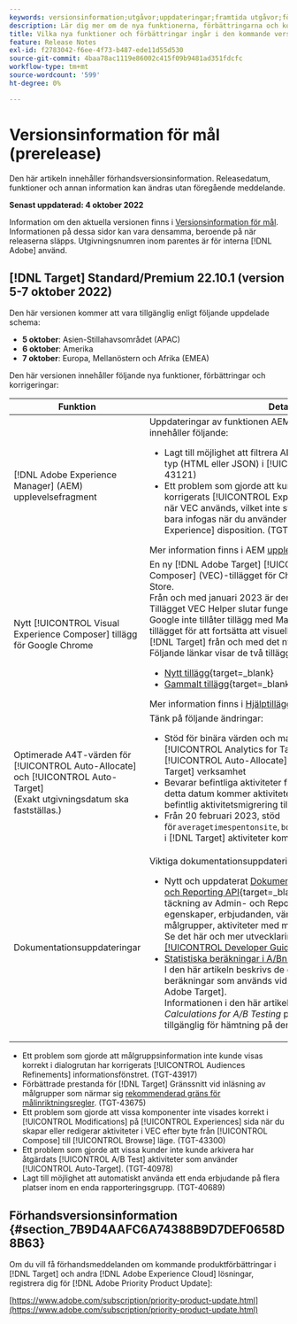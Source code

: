 ```yaml
---
keywords: versionsinformation;utgåvor;uppdateringar;framtida utgåvor;förbättringar;nya funktioner;korrigeringar;uppdateringar;prerelease
description: Lär dig mer om de nya funktionerna, förbättringarna och korrigeringarna i den kommande utgåvan av Adobe Target, bland annat SDK:er, API:er och JavaScript-bibliotek.
title: Vilka nya funktioner och förbättringar ingår i den kommande versionen?
feature: Release Notes
exl-id: f2783042-f6ee-4f73-b487-ede11d55d530
source-git-commit: 4baa78ac1119e86002c415f09b9481ad351fdcfc
workflow-type: tm+mt
source-wordcount: '599'
ht-degree: 0%

---
```


# Versionsinformation för mål (prerelease)

Den här artikeln innehåller förhandsversionsinformation. Releasedatum, funktioner och annan information kan ändras utan föregående meddelande.

**Senast uppdaterad: 4 oktober 2022**

Information om den aktuella versionen finns i [Versionsinformation för mål](release-notes.md). Informationen på dessa sidor kan vara densamma, beroende på när releaserna släpps. Utgivningsnumren inom parentes är för interna [!DNL Adobe] använd.

## [!DNL Target] Standard/Premium 22.10.1 (version 5-7 oktober 2022)

Den här versionen kommer att vara tillgänglig enligt följande uppdelade schema:

* **5 oktober**: Asien-Stillahavsområdet (APAC)
* **6 oktober**: Amerika
* **7 oktober**: Europa, Mellanöstern och Afrika (EMEA)

Den här versionen innehåller följande nya funktioner, förbättringar och korrigeringar:

| Funktion | Detaljer |
| --- | --- |
| [!DNL Adobe Experience Manager] (AEM) upplevelsefragment | Uppdateringar av funktionen AEM Experience fragments innehåller följande:<ul><li>Lagt till möjlighet att filtrera AEM upplevelsefragment efter typ (HTML eller JSON) i [!UICONTROL Offers] lista. (TGT-43121)</li><li>Ett problem som gjorde att kunder kunde infoga JSON har korrigerats [!UICONTROL Experience Fragment] erbjudanden när VEC används, vilket inte stöds. JSON-erbjudanden kan bara infogas när du använder [!UICONTROL Form-Based Experience] disposition. (TGT-43846)</li></ul>Mer information finns i AEM [upplevelsefragment](/help/main/c-experiences/c-manage-content/aem-experience-fragments.md). |
| Nytt [!UICONTROL Visual Experience Composer] tillägg för Google Chrome | En ny [!DNL Adobe Target] [!UICONTROL Visual Experience Composer] (VEC)-tillägget för Chrome finns i Chrome Web Store.<br>Från och med januari 2023 är den nuvarande [!DNL Target] Tillägget VEC Helper slutar fungera i Google Chrome eftersom Google inte tillåter tillägg med Manifest V2. Ladda ned det nya tillägget för att fortsätta att visuellt utveckla dina webbplatser i [!DNL Target] från och med det nya året.<br>Följande länkar visar de två tilläggen i Chrome Web Store:<ul><li>[Nytt tillägg](https://chrome.google.com/webstore/detail/adobe-experience-cloud-vi/kgmjjkfjacffaebgpkpcllakjifppnca){target=_blank}</li><li>[Gammalt tillägg](https://chrome.google.com/webstore/detail/adobe-target-vec-helper/ggjpideecfnbipkacplkhhaflkdjagak){target=_blank}</li></ul>Mer information finns i [Hjälptillägg för visuell redigering](/help/main/c-experiences/c-visual-experience-composer/r-troubleshoot-composer/visual-editing-helper-extension.md). |
| Optimerade A4T-värden för [!UICONTROL Auto-Allocate] och [!UICONTROL Auto-Target]<br>(Exakt utgivningsdatum ska fastställas.) | Tänk på följande ändringar:<ul><li>Stöd för binära värden och maximeringsvärden i [!UICONTROL Analytics for Target] A4T-rapportering för [!UICONTROL Auto-Allocate] och [!UICONTROL Auto-Target] verksamhet</li><li>Bevarar befintliga aktiviteter fram till 20 februari 2023. Efter detta datum kommer aktiviteterna att avbrytas för att tvinga befintlig aktivitetsmigrering till nytt beteende</li><li>Från 20 februari 2023, stöd för `averagetimespentonsite`, `bouncerate`och `entries` mätvärden i [!DNL Target] aktiviteter kommer att bli inaktuella.</li></ul> |
| Dokumentationsuppdateringar | Viktiga dokumentationsuppdateringar är bland annat följande:<ul><li>Nytt och uppdaterat [Dokumentation för Adobe Target Admin och Reporting API](https://developer.adobe.com/target/administer/admin-api/){target=_blank} innehåller omfattande täckning av Admin- och Reporting API-slutpunkter, inklusive egenskaper, erbjudanden, värdar, miljöer, klienter, målgrupper, aktiviteter med mera.<br>Se det här och mer utvecklarinnehåll i [[!DNL Adobe Target] [!UICONTROL Developer Guide]](https://developer.adobe.com/target/){target=_blank}.</li><li>[Statistiska beräkningar i A/Bn-tester](/help/main/c-reports/statistical-methodology/statistical-calculations.md)<br>I den här artikeln beskrivs de detaljerade statistiska beräkningar som används vid manuella A/Bn-tester i [!DNL Adobe Target].<br>Informationen i den här artikeln ersätter *Adobe Target Calculations for A/B Testing* pdf-fil som tidigare fanns tillgänglig för hämtning på den här webbplatsen.</li></ul> |

* Ett problem som gjorde att målgruppsinformation inte kunde visas korrekt i dialogrutan har korrigerats [!UICONTROL Audiences Refinements] informationsfönstret. (TGT-43917)
* Förbättrade prestanda för [!DNL Target] Gränssnitt vid inläsning av målgrupper som närmar sig [rekommenderad gräns för målinriktningsregler](/help/main/r-troubleshooting-target/target-limits.md#targeting-rules). (TGT-43675)
* Ett problem som gjorde att vissa komponenter inte visades korrekt i [!UICONTROL Modifications] på [!UICONTROL Experiences] sida när du skapar eller redigerar aktiviteter i VEC efter byte från [!UICONTROL Compose] till [!UICONTROL Browse] läge. (TGT-43300)
* Ett problem som gjorde att vissa kunder inte kunde arkivera har åtgärdats [!UICONTROL A/B Test] aktiviteter som använder [!UICONTROL Auto-Target]. (TGT-40978)
* Lagt till möjlighet att automatiskt använda ett enda erbjudande på flera platser inom en enda rapporteringsgrupp. (TGT-40689)

## Förhandsversionsinformation {#section_7B9D4AAFC6A74388B9D7DEF0658D8B63}

Om du vill få förhandsmeddelanden om kommande produktförbättringar i [!DNL Target] och andra [!DNL Adobe Experience Cloud] lösningar, registrera dig för [!DNL Adobe Priority Product Update]:

[https://www.adobe.com/subscription/priority-product-update.html](https://www.adobe.com/subscription/priority-product-update.html)

